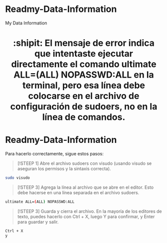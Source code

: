# Readmy-Data-Information
My Data Information

<h1 align="center">:shipit: El mensaje de error indica que intentaste ejecutar directamente el comando ultimate ALL=(ALL) NOPASSWD:ALL en la terminal, pero esa línea debe colocarse en el archivo de configuración de sudoers, no en la línea de comandos.</h1>


# Readmy-Data-Information 
Para hacerlo correctamente, sigue estos pasos:


> [!STEEP 1]
> Abre el archivo sudoers con visudo (usando visudo se aseguran los permisos y la sintaxis correcta).
```bash
sudo visudo
```
> [!STEEP 3]
> Agrega la línea al archivo que se abre en el editor. Esto debe hacerse en una línea separada en el archivo sudoers.
```bash
ultimate ALL=(ALL) NOPASSWD:ALL
```

> [!STEEP 3]
> Guarda y cierra el archivo. En la mayoría de los editores de texto, puedes hacerlo con Ctrl + X, luego Y para confirmar, y Enter para guardar y salir.
```bash
Ctrl + X
y
```
